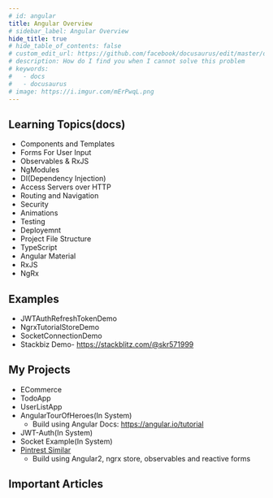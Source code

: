 ```yaml
---
# id: angular
title: Angular Overview
# sidebar_label: Angular Overview
hide_title: true
# hide_table_of_contents: false
# custom_edit_url: https://github.com/facebook/docusaurus/edit/master/docs/api-doc-markdown.md
# description: How do I find you when I cannot solve this problem
# keywords:
#   - docs
#   - docusaurus
# image: https://i.imgur.com/mErPwqL.png
---
```


## Learning Topics(docs)

- Components and Templates
- Forms For User Input
- Observables & RxJS
- NgModules
- DI(Dependency Injection)
- Access Servers over HTTP
- Routing and Navigation
- Security
- Animations
- Testing
- Deployemnt
- Project File Structure
- TypeScript
- Angular Material
- RxJS
- NgRx

## Examples

- JWTAuthRefreshTokenDemo
- NgrxTutorialStoreDemo
- SocketConnectionDemo
- Stackbiz Demo- https://stackblitz.com/@skr571999

## My Projects

- ECommerce
- TodoApp
- UserListApp
- AngularTourOfHeroes(In System)
  - Build using Angular Docs: https://angular.io/tutorial
- JWT-Auth(In System)
- Socket Example(In System)
- [Pintrest Similar](https://github.com/aviabird/pinterest)
  - Build using Angular2, ngrx store, observables and reactive forms

## Important Articles
